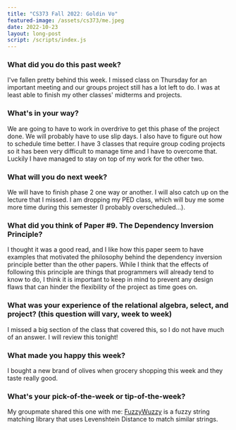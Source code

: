 ```yaml
---
title: "CS373 Fall 2022: Goldin Vo"
featured-image: /assets/cs373/me.jpeg
date: 2022-10-23
layout: long-post
script: /scripts/index.js
---
```

### What did you do this past week?
I've fallen pretty behind this week. I missed class on Thursday for an 
important meeting and our groups project still has a lot left to do. I was 
at least able to finish my other classes' midterms and projects.

### What's in your way?
We are going to have to work in overdrive to get this phase of the project 
done. We will probably have to use slip days. I also have to figure out how to
schedule time better. I have 3 classes that require group coding projects so 
it has been very difficult to manage time and I have to overcome that. Luckily 
I have managed to stay on top of my work for the other two. 

### What will you do next week?
We will have to finish phase 2 one way or another. I will also catch up on 
the lecture that I missed. I am dropping my PED class, which will buy me some 
more time during this semester (I probably overscheduled...).

### What did you think of Paper #9. The Dependency Inversion Principle?
I thought it was a good read, and I like how this paper seem to have examples 
that motivated the philosophy behind the dependency inversion principle better
than the other papers. While I think that the effects of following this principle
are things that programmers will already tend to know to do, I think it is 
important to keep in mind to prevent any design flaws that can hinder the
flexibility of the project as time goes on.


### What was your experience of the relational algebra, select, and project? (this question will vary, week to week)
I missed a big section of the class that covered this, so I do not have much of 
an answer. I will review this tonight!

### What made you happy this week?
I bought a new brand of olives when grocery shopping this week and they taste really good.

### What's your pick-of-the-week or tip-of-the-week?
My groupmate shared this one with me: [FuzzyWuzzy](https://pypi.org/project/fuzzywuzzy/) is a 
fuzzy string matching library that uses Levenshtein Distance to match similar strings.
